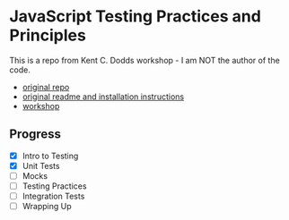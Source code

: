 # JavaScript Testing Practices and Principles

This is a repo from Kent C. Dodds workshop - I am NOT the author of the code.

- [original repo](https://frontendmasters.com/courses/testing-practices-principles/)
- [original readme and installation instructions](https://github.com/kentcdodds/testing-workshop/blob/master/README.md)
- [workshop](https://github.com/kentcdodds/testing-workshop)

## Progress

- [x] Intro to Testing
- [x] Unit Tests
- [ ] Mocks
- [ ] Testing Practices
- [ ] Integration Tests
- [ ] Wrapping Up
